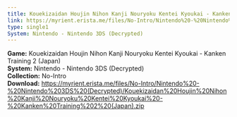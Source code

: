 ```yaml
---
title: Kouekizaidan Houjin Nihon Kanji Nouryoku Kentei Kyoukai - Kanken Training 2 (Japan)
link: https://myrient.erista.me/files/No-Intro/Nintendo%20-%20Nintendo%203DS%20(Decrypted)/Kouekizaidan%20Houjin%20Nihon%20Kanji%20Nouryoku%20Kentei%20Kyoukai%20-%20Kanken%20Training%202%20(Japan).zip
type: single1
System: Nintendo - Nintendo 3DS (Decrypted)
---
```

<b>Game:</b> Kouekizaidan Houjin Nihon Kanji Nouryoku Kentei Kyoukai - Kanken Training 2 (Japan)<br>
<b>System:</b> Nintendo - Nintendo 3DS (Decrypted)<br>
<b>Collection:</b> No-Intro<br>
<b>Download:</b> https://myrient.erista.me/files/No-Intro/Nintendo%20-%20Nintendo%203DS%20(Decrypted)/Kouekizaidan%20Houjin%20Nihon%20Kanji%20Nouryoku%20Kentei%20Kyoukai%20-%20Kanken%20Training%202%20(Japan).zip